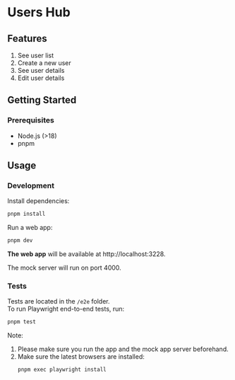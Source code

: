 # Users Hub

## Features

1. See user list
2. Create a new user
3. See user details
4. Edit user details

## Getting Started

### Prerequisites

- Node.js (>18)
- pnpm

## Usage

### Development

Install dependencies:

```bash
pnpm install
```

Run a web app:

```bash
pnpm dev
```

**The web app** will be available at http://localhost:3228.

The mock server will run on port 4000.

### Tests

Tests are located in the `/e2e` folder.\
To run Playwright end-to-end tests, run:

```bash
pnpm test
```

Note: 

1. Please make sure you run the app and the mock app server beforehand.
2. Make sure the latest browsers are installed:
    ```bash
    pnpm exec playwright install
    ```



